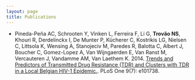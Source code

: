 ```yaml
---
layout: page
title: Publications
---
```


* Pineda-Peña AC, Schrooten Y, Vinken L, Ferreira F, Li G, <b>Trovão NS</b>, Khouri R, Derdelinckx I, De Munter P, Kücherer C, Kostrikis LG, Nielsen C, Littsola K, Wensing A, Stanojeciv M, Paredes R, Balotta C, Albert J, Boucher C, Gomez-Lopez A, Van Wijngaerden E, Van Ranst M, Vercauteren J, Vandamme AM, Van Laethem K. 2014. [Trends and Predictors of Transmitted Drug Resistance (TDR) and Clusters with TDR in a Local Belgian HIV-1 Epidemic.](http://journals.plos.org/plosone/article?id=10.1371/journal.pone.0101738). PLoS One 9(7): e101738.

